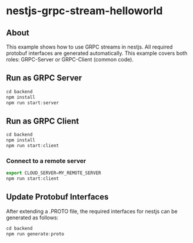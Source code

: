 nestjs-grpc-stream-helloworld
================

## About
This example shows how to use GRPC streams in nestjs. All required protobuf interfaces are generated automatically. This example covers both roles: GRPC-Server or GRPC-Client (common code).

## Run as GRPC Server

```js
cd backend
npm install
npm run start:server
```

## Run as GRPC Client

```js
cd backend
npm install
npm run start:client
```

### Connect to a remote server

```js
export CLOUD_SERVER=MY_REMOTE_SERVER
npm run start:client
```
## Update Protobuf Interfaces

After extending a .PROTO file, the required interfaces for nestjs can be generated as follows:
```js
cd backend
npm run generate:proto
```
